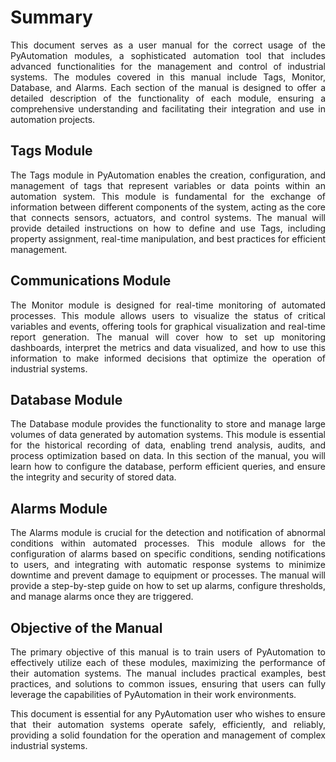 # Summary
<div style="text-align:justify;">
This document serves as a user manual for the correct usage of the PyAutomation modules, a sophisticated automation tool that includes advanced functionalities for the management and control of industrial systems. The modules covered in this manual include Tags, Monitor, Database, and Alarms. Each section of the manual is designed to offer a detailed description of the functionality of each module, ensuring a comprehensive understanding and facilitating their integration and use in automation projects.
</div>

## Tags Module

<div style="text-align:justify;">
The Tags module in PyAutomation enables the creation, configuration, and management of tags that represent variables or data points within an automation system. This module is fundamental for the exchange of information between different components of the system, acting as the core that connects sensors, actuators, and control systems. The manual will provide detailed instructions on how to define and use Tags, including property assignment, real-time manipulation, and best practices for efficient management.
</div>

## Communications Module
<div style="text-align:justify;">
The Monitor module is designed for real-time monitoring of automated processes. This module allows users to visualize the status of critical variables and events, offering tools for graphical visualization and real-time report generation. The manual will cover how to set up monitoring dashboards, interpret the metrics and data visualized, and how to use this information to make informed decisions that optimize the operation of industrial systems.
</div>

## Database Module
<div style="text-align:justify;">
The Database module provides the functionality to store and manage large volumes of data generated by automation systems. This module is essential for the historical recording of data, enabling trend analysis, audits, and process optimization based on data. In this section of the manual, you will learn how to configure the database, perform efficient queries, and ensure the integrity and security of stored data.
</div>

## Alarms Module
<div style="text-align:justify;">
The Alarms module is crucial for the detection and notification of abnormal conditions within automated processes. This module allows for the configuration of alarms based on specific conditions, sending notifications to users, and integrating with automatic response systems to minimize downtime and prevent damage to equipment or processes. The manual will provide a step-by-step guide on how to set up alarms, configure thresholds, and manage alarms once they are triggered.
</div>


## Objective of the Manual
<div style="text-align:justify;">
The primary objective of this manual is to train users of PyAutomation to effectively utilize each of these modules, maximizing the performance of their automation systems. The manual includes practical examples, best practices, and solutions to common issues, ensuring that users can fully leverage the capabilities of PyAutomation in their work environments.

This document is essential for any PyAutomation user who wishes to ensure that their automation systems operate safely, efficiently, and reliably, providing a solid foundation for the operation and management of complex industrial systems.
</div>